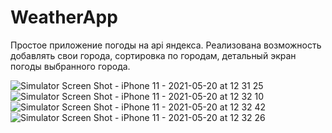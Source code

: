 # WeatherApp
Простое приложение погоды на api яндекса.
Реализована возможность добавлять свои города, сортировка по городам, детальный экран погоды выбранного города.

![Simulator Screen Shot - iPhone 11 - 2021-05-20 at 12 31 25](https://user-images.githubusercontent.com/69941253/118956899-b0dddf00-b968-11eb-9f45-9f5c534165f8.png)
![Simulator Screen Shot - iPhone 11 - 2021-05-20 at 12 32 10](https://user-images.githubusercontent.com/69941253/118957221-031f0000-b969-11eb-97b2-6da53689d46a.png)
![Simulator Screen Shot - iPhone 11 - 2021-05-20 at 12 32 42](https://user-images.githubusercontent.com/69941253/118957247-074b1d80-b969-11eb-80f3-f555d510993e.png)
![Simulator Screen Shot - iPhone 11 - 2021-05-20 at 12 32 26](https://user-images.githubusercontent.com/69941253/118957259-0adea480-b969-11eb-8c59-31f6465de00a.png)

